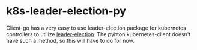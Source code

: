 # k8s-leader-election-py
Client-go has a very easy to use leader-election package for kubernetes controllers to utilize [leader-election](https://github.com/kubernetes/client-go/blob/master/tools/leaderelection/leaderelection.go). The pyhton kubernetes-client doesn't have such a method, so this will have to do for now.
